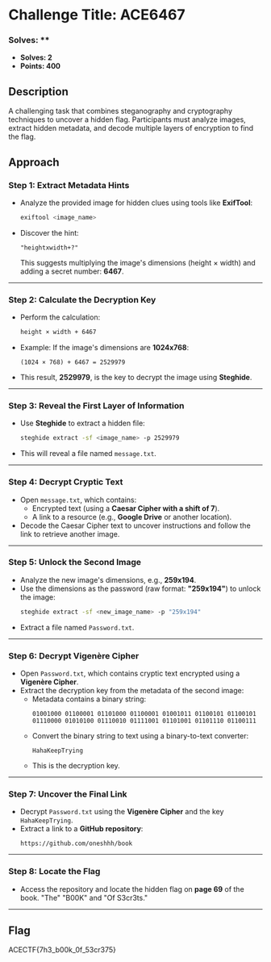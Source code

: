 # **Challenge Title: ACE6467**

### Solves: **

- **Solves: 2**
- **Points: 400**

## **Description**
A challenging task that combines steganography and cryptography techniques to uncover a hidden flag. Participants must analyze images, extract hidden metadata, and decode multiple layers of encryption to find the flag.

## **Approach**

### **Step 1: Extract Metadata Hints**
- Analyze the provided image for hidden clues using tools like **ExifTool**:  
  ```bash
  exiftool <image_name>
  ```
- Discover the hint:  
  ```
  "heightxwidth+?"
  ```
  This suggests multiplying the image's dimensions (height × width) and adding a secret number: **6467**.

---

### **Step 2: Calculate the Decryption Key**
- Perform the calculation:  
  ```bash
  height × width + 6467
  ```
- Example: If the image's dimensions are **1024x768**:  
  ```
  (1024 × 768) + 6467 = 2529979
  ```
- This result, **2529979**, is the key to decrypt the image using **Steghide**.

---

### **Step 3: Reveal the First Layer of Information**
- Use **Steghide** to extract a hidden file:  
  ```bash
  steghide extract -sf <image_name> -p 2529979
  ```
- This will reveal a file named `message.txt`.

---

### **Step 4: Decrypt Cryptic Text**
- Open `message.txt`, which contains:
  - Encrypted text (using a **Caesar Cipher with a shift of 7**).
  - A link to a resource (e.g., **Google Drive** or another location).  
- Decode the Caesar Cipher text to uncover instructions and follow the link to retrieve another image.

---

### **Step 5: Unlock the Second Image**
- Analyze the new image's dimensions, e.g., **259x194**.  
- Use the dimensions as the password (raw format: **"259x194"**) to unlock the image:  
  ```bash
  steghide extract -sf <new_image_name> -p "259x194"
  ```
- Extract a file named `Password.txt`.

---

### **Step 6: Decrypt Vigenère Cipher**
- Open `Password.txt`, which contains cryptic text encrypted using a **Vigenère Cipher**.
- Extract the decryption key from the metadata of the second image:
  - Metadata contains a binary string:  
    ```
    01001000 01100001 01101000 01100001 01001011 01100101 01100101 01110000 01010100 01110010 01111001 01101001 01101110 01100111
    ```
  - Convert the binary string to text using a binary-to-text converter:  
    ```
    HahaKeepTrying
    ```
  - This is the decryption key.

---

### **Step 7: Uncover the Final Link**
- Decrypt `Password.txt` using the **Vigenère Cipher** and the key `HahaKeepTrying`.  
- Extract a link to a **GitHub repository**:  
  ```
  https://github.com/oneshhh/book
  ```

---

### **Step 8: Locate the Flag**
- Access the repository and locate the hidden flag on **page 69** of the book.
"The" "B00K" and "Of S3cr3ts."

---

## **Flag**
ACECTF{7h3_b00k_0f_53cr375}